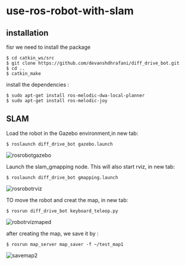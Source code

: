 # use-ros-robot-with-slam
## installation
fisr we need to install the package
```
$ cd catkin_ws/src
$ git clone https://github.com/devanshdhrafani/diff_drive_bot.git
$ cd ..
$ catkin_make
```

install the dependencies :
```
$ sudo apt-get install ros-melodic-dwa-local-planner
$ sudo apt-get install ros-melodic-joy
```
## SLAM
Load the robot in the Gazebo environment,in new tab:
```
$ roslaunch diff_drive_bot gazebo.launch 
```
![rosrobotgazebo](https://user-images.githubusercontent.com/85634104/123525696-4ba1aa00-d6db-11eb-89bb-30ccff8ed308.png)

Launch the slam_gmapping node. This will also start rviz, in new tab:
```
$ roslaunch diff_drive_bot gmapping.launch
```
![rosrobotrviz](https://user-images.githubusercontent.com/85634104/123525699-50fef480-d6db-11eb-801a-1bccba97bf77.png)

TO move the robot and creat the map, in new tab:
```
$ rosrun diff_drive_bot keyboard_teleop.py 
```
![robotrvizmaped](https://user-images.githubusercontent.com/85634104/123525701-55c3a880-d6db-11eb-9c04-de9fe8be79a6.png)

after creating the map, we save it by :
```
$ rosrun map_server map_saver -f ~/test_map1
```
![savemap2](https://user-images.githubusercontent.com/85634104/123525814-2cefe300-d6dc-11eb-80f2-809fdc1331ab.png)


